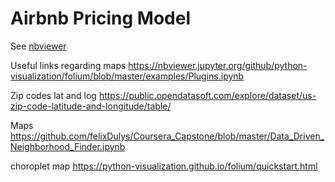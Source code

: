 # Airbnb Pricing Model

See [nbviewer](https://nbviewer.jupyter.org/github/anmarphy/Deep-Learning-Pricing-Model/blob/master/Part_I.ipynb)


Useful links regarding maps
https://nbviewer.jupyter.org/github/python-visualization/folium/blob/master/examples/Plugins.ipynb

Zip codes lat and log
https://public.opendatasoft.com/explore/dataset/us-zip-code-latitude-and-longitude/table/

Maps
https://github.com/felixDulys/Coursera_Capstone/blob/master/Data_Driven_Neighborhood_Finder.ipynb

choroplet map
https://python-visualization.github.io/folium/quickstart.html
